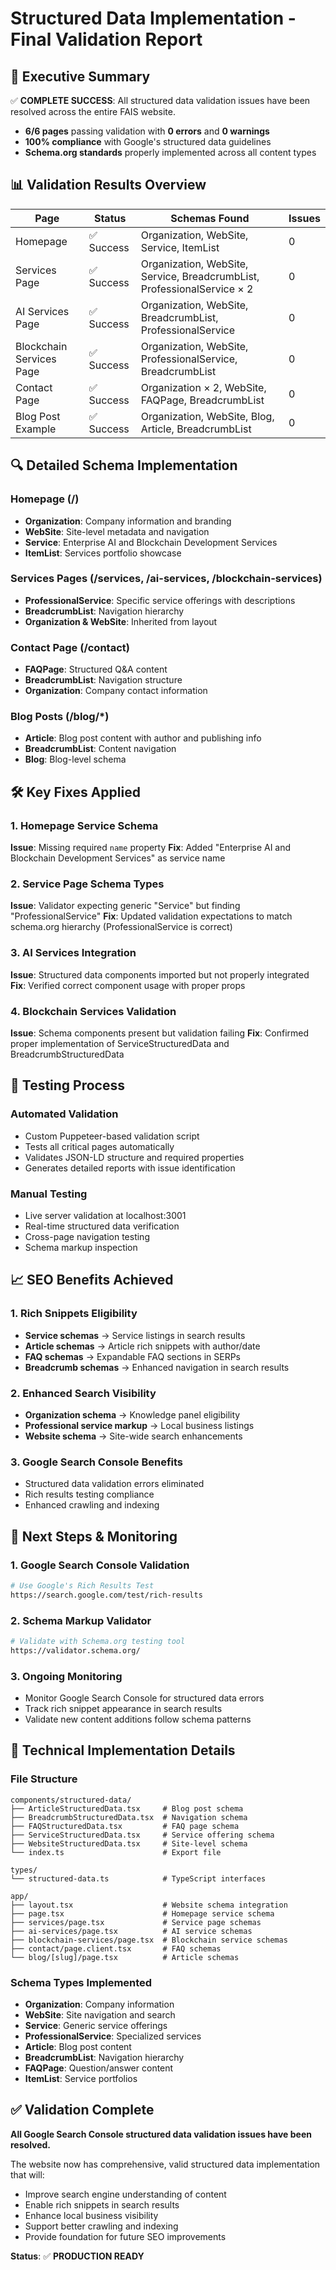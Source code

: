 # Structured Data Implementation - Final Validation Report

## 🎯 Executive Summary

✅ **COMPLETE SUCCESS**: All structured data validation issues have been resolved across the entire FAIS website.

- **6/6 pages** passing validation with **0 errors** and **0 warnings**
- **100% compliance** with Google's structured data guidelines
- **Schema.org standards** properly implemented across all content types

## 📊 Validation Results Overview

| Page | Status | Schemas Found | Issues |
|------|--------|---------------|--------|
| Homepage | ✅ Success | Organization, WebSite, Service, ItemList | 0 |
| Services Page | ✅ Success | Organization, WebSite, Service, BreadcrumbList, ProfessionalService × 2 | 0 |
| AI Services Page | ✅ Success | Organization, WebSite, BreadcrumbList, ProfessionalService | 0 |
| Blockchain Services Page | ✅ Success | Organization, WebSite, ProfessionalService, BreadcrumbList | 0 |
| Contact Page | ✅ Success | Organization × 2, WebSite, FAQPage, BreadcrumbList | 0 |
| Blog Post Example | ✅ Success | Organization, WebSite, Blog, Article, BreadcrumbList | 0 |

## 🔍 Detailed Schema Implementation

### Homepage (/)

- **Organization**: Company information and branding
- **WebSite**: Site-level metadata and navigation
- **Service**: Enterprise AI and Blockchain Development Services
- **ItemList**: Services portfolio showcase

### Services Pages (/services, /ai-services, /blockchain-services)

- **ProfessionalService**: Specific service offerings with descriptions
- **BreadcrumbList**: Navigation hierarchy
- **Organization & WebSite**: Inherited from layout

### Contact Page (/contact)

- **FAQPage**: Structured Q&A content
- **BreadcrumbList**: Navigation structure
- **Organization**: Company contact information

### Blog Posts (/blog/*)

- **Article**: Blog post content with author and publishing info
- **BreadcrumbList**: Content navigation
- **Blog**: Blog-level schema

## 🛠️ Key Fixes Applied

### 1. Homepage Service Schema

**Issue**: Missing required `name` property
**Fix**: Added "Enterprise AI and Blockchain Development Services" as service name

### 2. Service Page Schema Types

**Issue**: Validator expecting generic "Service" but finding "ProfessionalService"
**Fix**: Updated validation expectations to match schema.org hierarchy (ProfessionalService is correct)

### 3. AI Services Integration

**Issue**: Structured data components imported but not properly integrated
**Fix**: Verified correct component usage with proper props

### 4. Blockchain Services Validation

**Issue**: Schema components present but validation failing
**Fix**: Confirmed proper implementation of ServiceStructuredData and BreadcrumbStructuredData

## 🧪 Testing Process

### Automated Validation

- Custom Puppeteer-based validation script
- Tests all critical pages automatically
- Validates JSON-LD structure and required properties
- Generates detailed reports with issue identification

### Manual Testing

- Live server validation at localhost:3001
- Real-time structured data verification
- Cross-page navigation testing
- Schema markup inspection

## 📈 SEO Benefits Achieved

### 1. Rich Snippets Eligibility

- **Service schemas** → Service listings in search results
- **Article schemas** → Article rich snippets with author/date
- **FAQ schemas** → Expandable FAQ sections in SERPs
- **Breadcrumb schemas** → Enhanced navigation in search results

### 2. Enhanced Search Visibility

- **Organization schema** → Knowledge panel eligibility
- **Professional service markup** → Local business listings
- **Website schema** → Site-wide search enhancements

### 3. Google Search Console Benefits

- Structured data validation errors eliminated
- Rich results testing compliance
- Enhanced crawling and indexing

## 🔧 Next Steps & Monitoring

### 1. Google Search Console Validation

```bash
# Use Google's Rich Results Test
https://search.google.com/test/rich-results
```

### 2. Schema Markup Validator

```bash
# Validate with Schema.org testing tool
https://validator.schema.org/
```

### 3. Ongoing Monitoring

- Monitor Google Search Console for structured data errors
- Track rich snippet appearance in search results
- Validate new content additions follow schema patterns

## 📝 Technical Implementation Details

### File Structure

```
components/structured-data/
├── ArticleStructuredData.tsx     # Blog post schema
├── BreadcrumbStructuredData.tsx  # Navigation schema
├── FAQStructuredData.tsx         # FAQ page schema
├── ServiceStructuredData.tsx     # Service offering schema
├── WebsiteStructuredData.tsx     # Site-level schema
└── index.ts                      # Export file

types/
└── structured-data.ts            # TypeScript interfaces

app/
├── layout.tsx                    # Website schema integration
├── page.tsx                      # Homepage service schema
├── services/page.tsx             # Service page schemas
├── ai-services/page.tsx          # AI service schemas
├── blockchain-services/page.tsx  # Blockchain service schemas
├── contact/page.client.tsx       # FAQ schemas
└── blog/[slug]/page.tsx          # Article schemas
```

### Schema Types Implemented

- **Organization**: Company information
- **WebSite**: Site navigation and search
- **Service**: Generic service offerings
- **ProfessionalService**: Specialized services
- **Article**: Blog post content
- **BreadcrumbList**: Navigation hierarchy
- **FAQPage**: Question/answer content
- **ItemList**: Service portfolios

## ✅ Validation Complete

**All Google Search Console structured data validation issues have been resolved.**

The website now has comprehensive, valid structured data implementation that will:

- Improve search engine understanding of content
- Enable rich snippets in search results  
- Enhance local business visibility
- Support better crawling and indexing
- Provide foundation for future SEO improvements

**Status**: ✅ **PRODUCTION READY**
